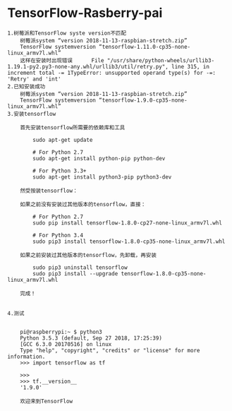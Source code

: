 # TensorFlow-Rasberry-pai

    1.树莓派和TensorFlow syste version不匹配
        树莓派system “version 2018-11-13-raspbian-stretch.zip” 
        TensorFlow systemversion “tensorflow-1.11.0-cp35-none-linux_armv7l.whl”
        这样在安装时出现错误      File "/usr/share/python-wheels/urllib3-1.19.1-py2.py3-none-any.whl/urllib3/util/retry.py", line 315, in increment total -= 1TypeError: unsupported operand type(s) for -=: 'Retry' and 'int'
    2.已知安装成功
        树莓派system “version 2018-11-13-raspbian-stretch.zip” 
        TensorFlow systemversion “tensorflow-1.9.0-cp35-none-linux_armv7l.whl”
    3.安装tensorflow

        首先安装tensorflow所需要的依赖库和工具

            sudo apt-get update
             
            # For Python 2.7
            sudo apt-get install python-pip python-dev
             
            # For Python 3.3+
            sudo apt-get install python3-pip python3-dev

        然受按装tensorflow：

        如果之前没有安装过其他版本的tensorflow，直接：

            # For Python 2.7
            sudo pip install tensorflow-1.8.0-cp27-none-linux_armv7l.whl
             
            # For Python 3.4
            sudo pip3 install tensorflow-1.8.0-cp35-none-linux_armv7l.whl

        如果之前安装过其他版本的tensorflow，先卸载，再安装

            sudo pip3 uninstall tensorflow
            sudo pip3 install --upgrade tensorflow-1.8.0-cp35-none-linux_armv7l.whl

        完成！


    4.测试


        pi@raspberrypi:~ $ python3
        Python 3.5.3 (default, Sep 27 2018, 17:25:39)
        [GCC 6.3.0 20170516] on linux
        Type "help", "copyright", "credits" or "license" for more information.
        >>> import tensorflow as tf

        >>>
        >>> tf.__version__
        '1.9.0'

        欢迎来到TensorFlow
